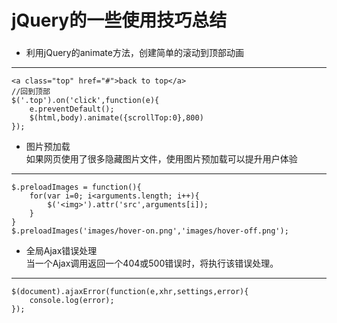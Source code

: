 # jQuery的一些使用技巧总结
###
* 利用jQuery的animate方法，创建简单的滚动到顶部动画    
***
	<a class="top" href="#">back to top</a>
	//回到顶部  
	$('.top').on('click',function(e){
		e.preventDefault();
		$(html,body).animate({scrollTop:0},800)
	});
* 图片预加载  
  如果网页使用了很多隐藏图片文件，使用图片预加载可以提升用户体验    
***
	$.preloadImages = function(){
		for(var i=0; i<arguments.length; i++){
			$('<img>').attr('src',arguments[i]);
		}
	}
	$.preloadImages('images/hover-on.png','images/hover-off.png');
* 全局Ajax错误处理  
  当一个Ajax调用返回一个404或500错误时，将执行该错误处理。   
***
	$(document).ajaxError(function(e,xhr,settings,error){
		console.log(error);
	});
